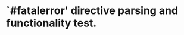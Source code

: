 `#fatalerror' directive parsing and functionality test.
=======================================================
